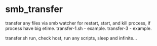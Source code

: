 # smb_transfer
transfer any files via smb
watcher for restart, start, and kill process, if process have big etime.
transfer-1.sh - example.
transfer-3 - example.

transfer.sh run, check host, run any scripts, sleep and infinite...
